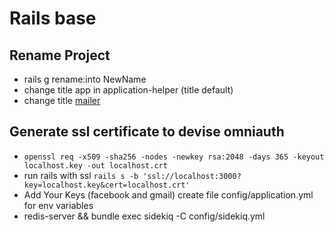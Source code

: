 # Rails base
## Rename Project
* rails g rename:into NewName
* change title app in application-helper (title default)
* change title [mailer](https://github.com/JamesAndresCM/base_rails_5/blob/ec116a3b08753836bc6770c0cc363321ff9603ac/app/views/mail_form/contact.erb#L1)
## Generate ssl certificate to devise omniauth
* `openssl req -x509 -sha256 -nodes -newkey rsa:2048 -days 365 -keyout localhost.key -out localhost.crt`
* run rails with ssl `rails s -b 'ssl://localhost:3000?key=localhost.key&cert=localhost.crt'` 
* Add Your Keys (facebook and gmail) create file config/application.yml for env variables
* redis-server && bundle exec sidekiq -C config/sidekiq.yml
